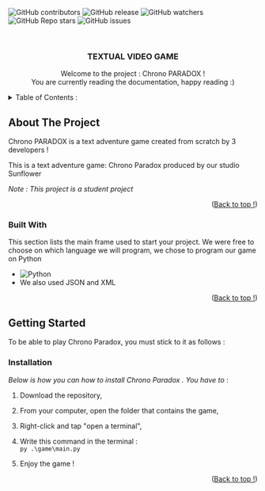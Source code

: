 <a name="readme-top"></a>

![GitHub contributors](https://img.shields.io/github/contributors/xTsuKiZox/aventuregame?color=0d0&style=for-the-badge)
![GitHub release](https://img.shields.io/github/v/release/xTsuKiZox/aventuregame?style=for-the-badge)
![GitHub watchers](https://img.shields.io/github/watchers/xTsuKiZox/aventuregame?style=for-the-badge)
![GitHub Repo stars](https://img.shields.io/github/stars/xTsuKiZox/aventuregame?color=%23fa0&style=for-the-badge)
![GitHub issues](https://img.shields.io/github/issues/xTsuKiZox/aventuregame?style=for-the-badge)



<!-- LOGO -->
<br />
<div align="center">
    
  <!-- <img src="https://dejpknyizje2n.cloudfront.net/svgcustom/clipart/preview/vibrant-sunflower-sticker-30284-550x550.png" alt="Logo" width="80" height="80"> -->

  <h3 align="center">TEXTUAL VIDEO GAME</h3>

  <p align="center">
    Welcome to the project : Chrono PARADOX !
    <br>
    You are currently reading the documentation, happy reading :)
  </p>
</div>



<!-- TABLE  -->
<details>
  <summary>Table of Contents :</summary>
  <ol>
    <li>
      <a href="#about-the-project">About The Project</a>
      <ul>
        <li><a href="#built-with">Built With</a></li>
      </ul>
    </li>
    <li>
      <a href="#getting-started">Getting Started</a>
      <ul>
        <li><a href="#prerequisites">Prerequisites</a></li>
        <li><a href="#installation">Installation</a></li>
      </ul>
    </li>
  </ol>
</details>



<!-- ABOUT THE PROJECT -->
## About The Project


Chrono PARADOX is a text adventure game created from scratch by 3 developers !

This is a text adventure game: Chrono Paradox produced by our studio Sunflower

*Note : This project is a student project*

<p align="right">(<a href="#readme-top">Back to top !</a>)</p>



### Built With

This section lists the main frame used to start your project. We were free to choose on which language we will program, we chose to program our game on Python 

* ![Python](https://img.shields.io/badge/python-3670A0?style=for-the-badge&logo=python&logoColor=ffdd54)
* We also used JSON and XML

<p align="right">(<a href="#readme-top">Back to top !</a>)</p>



<!-- GETTING STARTED -->
## Getting Started

To be able to play Chrono Paradox, you must stick to it as follows :


### Installation

_Below is how you can how to install Chrono Paradox . You have to_ :

1. Download the repository,
2. From your computer, open the folder that contains the game,
3. Right-click and tap "open a terminal",
4. Write this command in the terminal :  
``` py .\game\main.py ``` 

5. Enjoy the game !

<p align="right">(<a href="#readme-top">Back to top !</a>)</p>